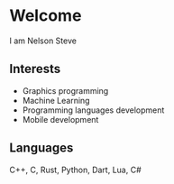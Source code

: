 # Welcome
I am Nelson Steve
## Interests
- Graphics programming
- Machine Learning
- Programming languages development
- Mobile development
## Languages
C++, C, Rust, Python, Dart, Lua, C#
